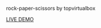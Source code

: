 rock-paper-scissors by topvirtualbox

<a href="https://topvirtualbox-github.github.io/rock-paper-scissors/">LIVE DEMO</a>